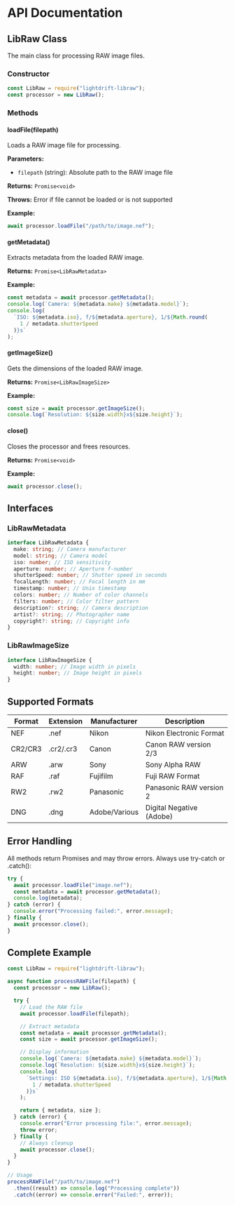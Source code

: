 # API Documentation

## LibRaw Class

The main class for processing RAW image files.

### Constructor

```javascript
const LibRaw = require("lightdrift-libraw");
const processor = new LibRaw();
```

### Methods

#### loadFile(filepath)

Loads a RAW image file for processing.

**Parameters:**

- `filepath` (string): Absolute path to the RAW image file

**Returns:** `Promise<void>`

**Throws:** Error if file cannot be loaded or is not supported

**Example:**

```javascript
await processor.loadFile("/path/to/image.nef");
```

#### getMetadata()

Extracts metadata from the loaded RAW image.

**Returns:** `Promise<LibRawMetadata>`

**Example:**

```javascript
const metadata = await processor.getMetadata();
console.log(`Camera: ${metadata.make} ${metadata.model}`);
console.log(
  `ISO: ${metadata.iso}, f/${metadata.aperture}, 1/${Math.round(
    1 / metadata.shutterSpeed
  )}s`
);
```

#### getImageSize()

Gets the dimensions of the loaded RAW image.

**Returns:** `Promise<LibRawImageSize>`

**Example:**

```javascript
const size = await processor.getImageSize();
console.log(`Resolution: ${size.width}x${size.height}`);
```

#### close()

Closes the processor and frees resources.

**Returns:** `Promise<void>`

**Example:**

```javascript
await processor.close();
```

## Interfaces

### LibRawMetadata

```typescript
interface LibRawMetadata {
  make: string; // Camera manufacturer
  model: string; // Camera model
  iso: number; // ISO sensitivity
  aperture: number; // Aperture f-number
  shutterSpeed: number; // Shutter speed in seconds
  focalLength: number; // Focal length in mm
  timestamp: number; // Unix timestamp
  colors: number; // Number of color channels
  filters: number; // Color filter pattern
  description?: string; // Camera description
  artist?: string; // Photographer name
  copyright?: string; // Copyright info
}
```

### LibRawImageSize

```typescript
interface LibRawImageSize {
  width: number; // Image width in pixels
  height: number; // Image height in pixels
}
```

## Supported Formats

| Format  | Extension | Manufacturer  | Description              |
| ------- | --------- | ------------- | ------------------------ |
| NEF     | .nef      | Nikon         | Nikon Electronic Format  |
| CR2/CR3 | .cr2/.cr3 | Canon         | Canon RAW version 2/3    |
| ARW     | .arw      | Sony          | Sony Alpha RAW           |
| RAF     | .raf      | Fujifilm      | Fuji RAW Format          |
| RW2     | .rw2      | Panasonic     | Panasonic RAW version 2  |
| DNG     | .dng      | Adobe/Various | Digital Negative (Adobe) |

## Error Handling

All methods return Promises and may throw errors. Always use try-catch or .catch():

```javascript
try {
  await processor.loadFile("image.nef");
  const metadata = await processor.getMetadata();
  console.log(metadata);
} catch (error) {
  console.error("Processing failed:", error.message);
} finally {
  await processor.close();
}
```

## Complete Example

```javascript
const LibRaw = require("lightdrift-libraw");

async function processRAWFile(filepath) {
  const processor = new LibRaw();

  try {
    // Load the RAW file
    await processor.loadFile(filepath);

    // Extract metadata
    const metadata = await processor.getMetadata();
    const size = await processor.getImageSize();

    // Display information
    console.log(`Camera: ${metadata.make} ${metadata.model}`);
    console.log(`Resolution: ${size.width}x${size.height}`);
    console.log(
      `Settings: ISO ${metadata.iso}, f/${metadata.aperture}, 1/${Math.round(
        1 / metadata.shutterSpeed
      )}s`
    );

    return { metadata, size };
  } catch (error) {
    console.error("Error processing file:", error.message);
    throw error;
  } finally {
    // Always cleanup
    await processor.close();
  }
}

// Usage
processRAWFile("/path/to/image.nef")
  .then((result) => console.log("Processing complete"))
  .catch((error) => console.error("Failed:", error));
```
